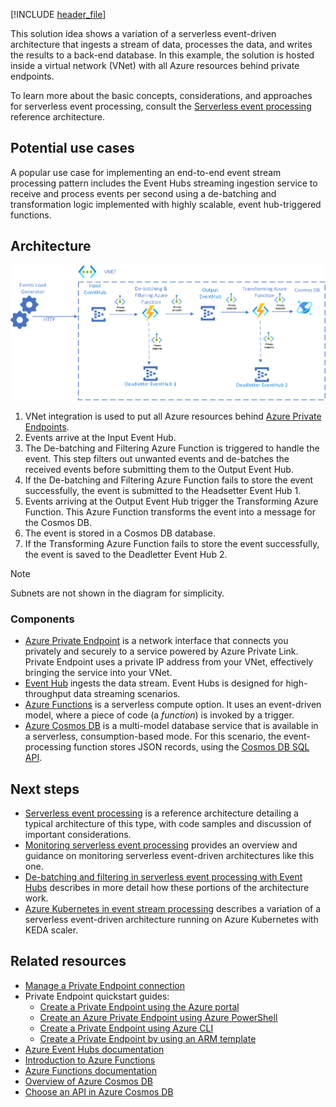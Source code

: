 <!-- cSpell:ignore KEDA deadletter headsetter -->
[!INCLUDE [header_file](../../../includes/sol-idea-header.md)]

This solution idea shows a variation of a serverless event-driven architecture that ingests a stream of data, processes the data, and writes the results to a back-end database. In this example, the solution is hosted inside a virtual network (VNet) with all Azure resources behind private endpoints.

To learn more about the basic concepts, considerations, and approaches for serverless event processing, consult the [Serverless event processing](../../reference-architectures/serverless/event-processing.yml) reference architecture.

## Potential use cases

A popular use case for implementing an end-to-end event stream processing pattern includes the Event Hubs streaming ingestion service to receive and process events per second using a de-batching and transformation logic implemented with highly scalable, event hub-triggered functions.

## Architecture

[![Diagram showing data flowing into a VNet and then being processed by the architecture described in this article.](../media/serverless-event-processing-private-link.png)](../media/serverless-event-processing-private-link.png#lightbox)

1. VNet integration is used to put all Azure resources behind [Azure Private Endpoints](https://docs.microsoft.com/azure/private-link/private-endpoint-overview).
1. Events arrive at the Input Event Hub.
1. The De-batching and Filtering Azure Function is triggered to handle the event. This step filters out unwanted events and de-batches the received events before submitting them to the Output Event Hub.
1. If the De-batching and Filtering Azure Function fails to store the event successfully, the event is submitted to the Headsetter Event Hub 1.
1. Events arriving at the Output Event Hub trigger the Transforming Azure Function. This Azure Function transforms the event into a message for the Cosmos DB.
1. The event is stored in a Cosmos DB database.
1. If the Transforming Azure Function fails to store the event successfully, the event is saved to the Deadletter Event Hub 2.

> [!NOTE]
> Subnets are not shown in the diagram for simplicity.

### Components

- [Azure Private Endpoint](https://docs.microsoft.com/azure/private-link/private-endpoint-overview) is a network interface that connects you privately and securely to a service powered by Azure Private Link. Private Endpoint uses a private IP address from your VNet, effectively bringing the service into your VNet.
- [Event Hub](https://azure.microsoft.com/services/event-hubs/) ingests the data stream. Event Hubs is designed for high-throughput data streaming scenarios.
- [Azure Functions](https://azure.microsoft.com/services/functions/) is a serverless compute option. It uses an event-driven model, where a piece of code (a *function*) is invoked by a trigger.
- [Azure Cosmos DB](https://azure.microsoft.com/services/cosmos-db/) is a multi-model database service that is available in a serverless, consumption-based mode. For this scenario, the event-processing function stores JSON records, using the [Cosmos DB SQL API](https://docs.microsoft.com/azure/cosmos-db/introduction).

## Next steps

- [Serverless event processing](../../reference-architectures/serverless/event-processing.yml) is a reference architecture detailing a typical architecture of this type, with code samples and discussion of important considerations.
- [Monitoring serverless event processing](../../serverless/guide/monitoring-serverless-event-processing.md) provides an overview and guidance on monitoring serverless event-driven architectures like this one.
- [De-batching and filtering in serverless event processing with Event Hubs](./serverless-event-processing-filtering.yml) describes in more detail how these portions of the architecture work.
- [Azure Kubernetes in event stream processing](./serverless-event-processing-aks.yml) describes a variation of a serverless event-driven architecture running on Azure Kubernetes with KEDA scaler.

## Related resources

- [Manage a Private Endpoint connection](https://docs.microsoft.com/azure/private-link/manage-private-endpoint)
- Private Endpoint quickstart guides:
  - [Create a Private Endpoint using the Azure portal](https://docs.microsoft.com/azure/private-link/create-private-endpoint-portal)
  - [Create an Azure Private Endpoint using Azure PowerShell](https://docs.microsoft.com/azure/private-link/create-private-endpoint-powershell)
  - [Create a Private Endpoint using Azure CLI](https://docs.microsoft.com/azure/private-link/create-private-endpoint-cli)
  - [Create a Private Endpoint by using an ARM template](https://docs.microsoft.com/azure/private-link/create-private-endpoint-template)
- [Azure Event Hubs documentation](https://docs.microsoft.com/azure/event-hubs/)
- [Introduction to Azure Functions](https://docs.microsoft.com/azure/azure-functions/functions-overview)
- [Azure Functions documentation](https://docs.microsoft.com/azure/azure-functions/)
- [Overview of Azure Cosmos DB](https://docs.microsoft.com/azure/cosmos-db/introduction)
- [Choose an API in Azure Cosmos DB](https://docs.microsoft.com/azure/cosmos-db/choose-api)
